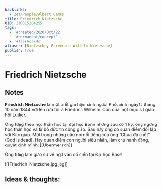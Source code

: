```yaml
---
backlinks:
  - Zet/People/Albert Camus
title: Friedrich Nietzsche
UID: 210815204255
tags:
  - '#created/2020/Oct/22'
  - '#permanent/concept'
  - '#flashcards'
aliases: [Nietzsche, Friedrich Wilhelm Nietzsche]
publish: True
---
```


# Friedrich Nietzsche

## Notes

**Friedrich Nietzsche** là một triết gia hiện sinh người Phổ. sinh ngày15 tháng 10 năm 1844 với tên rửa tội là Friedrich Wilhelm. Con của một mục sư giáo hội Luther. 

Ông từng theo học thần học tại đại học Bonn nhưng sau đó 1 kỳ, ông ngừng học thần học và từ bỏ đức tin công giáo. Sau này ông có quan điểm đối lập với Kito giáo. Một trong những câu nói nổi tiếng của ông "Chúa đã chết" (God is dead). Hay quan điểm con người siêu nhân, làm chủ hành động, quyết định mình: [[Ubermensch]] 

Ông từng làm giáo sư về ngữ văn cổ điển tại Đại học Basel

![[Friedrich_Nietzsche.jpg.jpg]]

## Ideas & thoughts:

